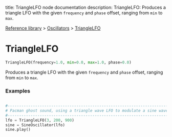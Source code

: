 title: TriangleLFO node documentation
description: TriangleLFO: Produces a triangle LFO with the given `frequency` and `phase` offset, ranging from `min` to `max`.

[Reference library](../../index.md) > [Oscillators](../index.md) > [TriangleLFO](index.md)

# TriangleLFO

```python
TriangleLFO(frequency=1.0, min=0.0, max=1.0, phase=0.0)
```

Produces a triangle LFO with the given `frequency` and `phase` offset, ranging from `min` to `max`.

### Examples

```python

#-----------------------------------------------------------------------------------
# Pacman ghost sound, using a triangle wave LFO to modulate a sine wave's frequency
#-----------------------------------------------------------------------------------
lfo = TriangleLFO(3, 200, 900)
sine = SineOscillator(lfo)
sine.play()
```

